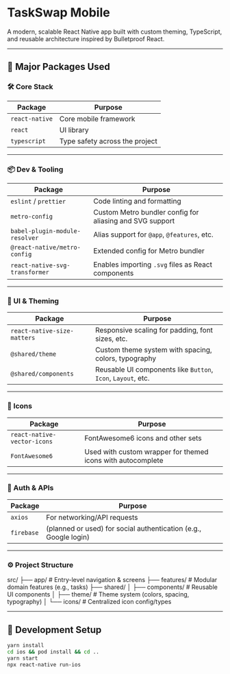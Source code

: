 # TaskSwap Mobile

A modern, scalable React Native app built with custom theming, TypeScript, and reusable architecture inspired by Bulletproof React.

---

## 🧩 Major Packages Used

### 🛠 Core Stack

| Package        | Purpose                        |
| -------------- | ------------------------------ |
| `react-native` | Core mobile framework          |
| `react`        | UI library                     |
| `typescript`   | Type safety across the project |

---

### 📦 Dev & Tooling

| Package                        | Purpose                                                  |
| ------------------------------ | -------------------------------------------------------- |
| `eslint` / `prettier`          | Code linting and formatting                              |
| `metro-config`                 | Custom Metro bundler config for aliasing and SVG support |
| `babel-plugin-module-resolver` | Alias support for `@app`, `@features`, etc.              |
| `@react-native/metro-config`   | Extended config for Metro bundler                        |
| `react-native-svg-transformer` | Enables importing `.svg` files as React components       |

---

### 🎨 UI & Theming

| Package                     | Purpose                                                      |
| --------------------------- | ------------------------------------------------------------ |
| `react-native-size-matters` | Responsive scaling for padding, font sizes, etc.             |
| `@shared/theme`             | Custom theme system with spacing, colors, typography         |
| `@shared/components`        | Reusable UI components like `Button`, `Icon`, `Layout`, etc. |

---

### 🌈 Icons

| Package                     | Purpose                                                     |
| --------------------------- | ----------------------------------------------------------- |
| `react-native-vector-icons` | FontAwesome6 icons and other sets                           |
| `FontAwesome6`              | Used with custom wrapper for themed icons with autocomplete |

---

### 🔐 Auth & APIs

| Package    | Purpose                                                          |
| ---------- | ---------------------------------------------------------------- |
| `axios`    | For networking/API requests                                      |
| `firebase` | (planned or used) for social authentication (e.g., Google login) |

---

### ⚙️ Project Structure

src/
├── app/ # Entry-level navigation & screens
├── features/ # Modular domain features (e.g., tasks)
├── shared/
│ ├── components/ # Reusable UI components
│ ├── theme/ # Theme system (colors, spacing, typography)
│ └── icons/ # Centralized icon config/types

---

## 🚀 Development Setup

```bash
yarn install
cd ios && pod install && cd ..
yarn start
npx react-native run-ios
```

<!-- IMPORTANT -->
<!-- export PATH="/opt/homebrew/opt/postgresql@15/bin:$PATH" source /Users/usmankazmi/.zshrc -->
<!-- open -a "Android Studio.app";    -->
<!-- https://github.com/morenoh149/react-native-contacts/issues/785 -->

<!-- Building on Ilya Saunkin's answer, here's a command that should output your IP address formatted as a hyperlink - just substitute 3000 for whatever your port number is:

ifconfig | grep "inet " | grep -v 127.0.0.1 | sed 's/netmask.*//g' | sed 's/inet//g' | awk '{print "http://"$1":3000/"}'
Depending on where you're running the command, you should be able to (on a Mac) hold the command key and click/double-click to open the links. -->

<!-- yarn react-native-bootsplash generate icon.png \
 --platforms=android \
 --background=5C6BC0 \
 --logo-width=200 \
 --assets-output=assets/bootsplash \
 --flavor=main \
 --html=public/index.html -->
